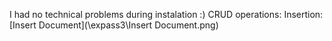 I had no technical problems during instalation :)
CRUD operations:
Insertion:
[Insert Document](\expass3\Insert Document.png)
